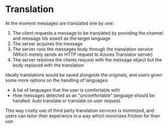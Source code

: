 # Translation
At the moment messages are translated one by one:
1. The client requests a message to be translated by providing the channel and message Ids aswell as the target language
1. The server acquires the message
1. The server runs the messages body through the translation service (Which merely sends an HTTP request to Azures Translator server)
1. The server resolves the clients request with the message object but the body replaced with the translation

Ideally translations would be saved alongside the originals, and users given some more options on the handling of languages:
* A list of languages that the user is comfortable with
* How messages detected as an "uncomfortable" language should be handled: Auto translate or translate on user request.

This way costly use of third party translation services is minimized, and users can tailor their experience in a way which minimizes friction for their use.